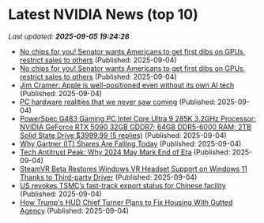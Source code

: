# Latest NVIDIA News (top 10)
_Last updated: **2025-09-05 19:24:28**_

- [No chips for you! Senator wants Americans to get first dibs on GPUs, restrict sales to others](https://biztoc.com/x/c7f262d3099cbd3b) (Published: 2025-09-04)
- [No chips for you! Senator wants Americans to get first dibs on GPUs, restrict sales to others](https://www.theregister.com/2025/09/04/us_senator_americans_first_ai_sillicon/) (Published: 2025-09-04)
- [Jim Cramer: Apple is well-positioned even without its own AI tech](https://macdailynews.com/2025/09/04/jim-cramer-apple-is-well-positioned-even-without-its-own-ai-tech/) (Published: 2025-09-04)
- [PC hardware realities that we never saw coming](https://www.xda-developers.com/pc-hardware-realities-we-never-saw-coming/) (Published: 2025-09-04)
- [PowerSpec G483 Gaming PC Intel Core Ultra 9 285K 3.2GHz Processor; NVIDIA GeForce RTX 5090 32GB GDDR7; 64GB DDR5-6000 RAM; 2TB Solid State Drive $3999.99 (5 replies)](https://slickdeals.net/f/18581566-powerspec-g483-gaming-pc-intel-core-ultra-9-285k-3-2ghz-processor-nvidia-geforce-rtx-5090-32gb-gddr7-64gb-ddr5-6000-ram-2tb-solid-state-drive-3999-99) (Published: 2025-09-04)
- [Why Gartner (IT) Shares Are Falling Today](https://finance.yahoo.com/news/why-gartner-shares-falling-today-183609814.html) (Published: 2025-09-04)
- [Tech Antitrust Peak: Why 2024 May Mark End of Era](https://android.gadgethacks.com/news/tech-antitrust-peak-why-2024-may-mark-end-of-era/) (Published: 2025-09-04)
- [SteamVR Beta Restores Windows VR Headset Support on Windows 11 Thanks to Third-party Driver](https://www.roadtovr.com/steamvr-beta-windows-mixed-reality-support-oasis-driver/) (Published: 2025-09-04)
- [US revokes TSMC’s fast-track export status for Chinese facility](https://techpinions.com/us-revokes-tsmcs-fast-track-export-status-for-chinese-facility/) (Published: 2025-09-04)
- [How Trump's HUD Chief Turner Plans to Fix Housing With Gutted Agency](https://biztoc.com/x/cc9829c87decc7f0) (Published: 2025-09-04)
